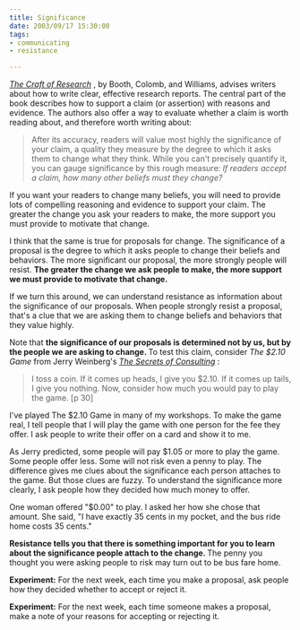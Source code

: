 ```yaml
--- 
title: Significance
date: 2003/09/17 15:30:00
tags: 
- communicating
- resistance

---
```


<p>
<em>
<a href="http://www.amazon.com/exec/obidos/ASIN/0226065685/dalehemer-20">The Craft of Research</a>
</em>,  by Booth, Colomb, and Williams, advises writers about how to write clear, effective research reports. The central part of the book describes how to support a claim (or assertion) with reasons and evidence. The authors also offer a way to evaluate whether a claim is worth reading about, and therefore worth writing about: </p>
<blockquote>
<p> After its accuracy, readers will value most highly the significance of your claim, a quality they measure by the degree to which it asks them to change what they think. While you can't precisely quantify it, you can gauge significance by this rough measure: <em>If readers accept a claim, how many other beliefs must they change?</em>
</p>
</blockquote>
<p> If you want your readers to change many beliefs, you will need to provide lots of compelling reasoning and evidence to support your claim. The greater the change you ask your readers to make, the more support you must provide to motivate that change. </p>
<p> I think that the same is true for proposals for change. The significance of a proposal is the degree to which it asks people to change their beliefs and behaviors. The more significant our proposal, the more strongly people will resist. <strong> The greater the change we ask people to make, the more support we must provide to motivate that change. </strong>
</p>
<p> If we turn this around, we can understand resistance as information about the significance of our proposals. When people strongly resist a proposal, that's a clue that we are asking them to change beliefs and behaviors that they value highly. </p>
<p> Note that <strong> the significance of our proposals is determined not by us, but by the people we are asking to change. </strong> To test this claim, consider <em>The $2.10 Game</em> from Jerry Weinberg's  <em>
<a href="http://www.amazon.com/exec/obidos/ASIN/0932633013/dalehemer-20">The Secrets of Consulting</a>
</em>:  </p>
<blockquote>
<p> I toss a coin. If it comes up heads, I give you $2.10. If it comes up tails, I give you nothing. Now, consider how much you would pay to play the game. [p 30] </p>
</blockquote>
<p> I've played The $2.10 Game in many of my workshops. To make the game real, I tell people that I will play the game with one person for the fee they offer. I ask people to write their offer on a card and show it to me. </p>
<p> As Jerry predicted, some people will pay $1.05 or more to play the game. Some people offer less. Some will not risk even a penny to play. The difference gives me clues about the significance each person attaches to the game. But those clues are fuzzy. To understand the significance more clearly, I ask people how they decided how much money to offer. </p>
<p> One woman offered "$0.00" to play. I asked her how she chose that amount. She said, "I have exactly 35 cents in my pocket, and the bus ride home costs 35 cents." </p>
<p>
<strong> Resistance tells you that there is something important for you to learn about the significance people attach to the change. </strong> The penny you thought you were asking people to risk may turn out to be bus fare home. </p>
<p>
<strong>Experiment:</strong> For the next week, each time you make a proposal, ask people how they decided whether to accept or reject it. </p>
<p>
<strong>Experiment:</strong> For the next week, each time someone makes a proposal, make a note of your reasons for accepting or rejecting it. </p>
